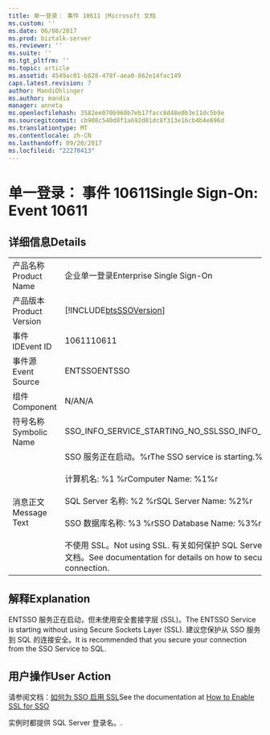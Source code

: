 ```yaml
---
title: 单一登录： 事件 10611 |Microsoft 文档
ms.custom: ''
ms.date: 06/08/2017
ms.prod: biztalk-server
ms.reviewer: ''
ms.suite: ''
ms.tgt_pltfrm: ''
ms.topic: article
ms.assetid: 4549ac01-b828-478f-aea0-862e14fac149
caps.latest.revision: 7
author: MandiOhlinger
ms.author: mandia
manager: anneta
ms.openlocfilehash: 3582ee070b960b7eb17facc8d48e0b3e11dc5b9e
ms.sourcegitcommit: cb908c540d8f1a692d01dc8f313e16cb4b4e696d
ms.translationtype: MT
ms.contentlocale: zh-CN
ms.lasthandoff: 09/20/2017
ms.locfileid: "22270413"
---
```

# <a name="single-sign-on-event-10611"></a><span data-ttu-id="702ec-102">单一登录： 事件 10611</span><span class="sxs-lookup"><span data-stu-id="702ec-102">Single Sign-On: Event 10611</span></span>
## <a name="details"></a><span data-ttu-id="702ec-103">详细信息</span><span class="sxs-lookup"><span data-stu-id="702ec-103">Details</span></span>  
  
|||  
|-|-|  
|<span data-ttu-id="702ec-104">产品名称</span><span class="sxs-lookup"><span data-stu-id="702ec-104">Product Name</span></span>|<span data-ttu-id="702ec-105">企业单一登录</span><span class="sxs-lookup"><span data-stu-id="702ec-105">Enterprise Single Sign-On</span></span>|  
|<span data-ttu-id="702ec-106">产品版本</span><span class="sxs-lookup"><span data-stu-id="702ec-106">Product Version</span></span>|[!INCLUDE[btsSSOVersion](../includes/btsssoversion-md.md)]|  
|<span data-ttu-id="702ec-107">事件 ID</span><span class="sxs-lookup"><span data-stu-id="702ec-107">Event ID</span></span>|<span data-ttu-id="702ec-108">10611</span><span class="sxs-lookup"><span data-stu-id="702ec-108">10611</span></span>|  
|<span data-ttu-id="702ec-109">事件源</span><span class="sxs-lookup"><span data-stu-id="702ec-109">Event Source</span></span>|<span data-ttu-id="702ec-110">ENTSSO</span><span class="sxs-lookup"><span data-stu-id="702ec-110">ENTSSO</span></span>|  
|<span data-ttu-id="702ec-111">组件</span><span class="sxs-lookup"><span data-stu-id="702ec-111">Component</span></span>|<span data-ttu-id="702ec-112">N/A</span><span class="sxs-lookup"><span data-stu-id="702ec-112">N/A</span></span>|  
|<span data-ttu-id="702ec-113">符号名称</span><span class="sxs-lookup"><span data-stu-id="702ec-113">Symbolic Name</span></span>|<span data-ttu-id="702ec-114">SSO_INFO_SERVICE_STARTING_NO_SSL</span><span class="sxs-lookup"><span data-stu-id="702ec-114">SSO_INFO_SERVICE_STARTING_NO_SSL</span></span>|  
|<span data-ttu-id="702ec-115">消息正文</span><span class="sxs-lookup"><span data-stu-id="702ec-115">Message Text</span></span>|<span data-ttu-id="702ec-116">SSO 服务正在启动。%r</span><span class="sxs-lookup"><span data-stu-id="702ec-116">The SSO service is starting.%r</span></span><br /><br /> <span data-ttu-id="702ec-117">计算机名: %1 %r</span><span class="sxs-lookup"><span data-stu-id="702ec-117">Computer Name: %1%r</span></span><br /><br /> <span data-ttu-id="702ec-118">SQL Server 名称: %2 %r</span><span class="sxs-lookup"><span data-stu-id="702ec-118">SQL Server Name: %2%r</span></span><br /><br /> <span data-ttu-id="702ec-119">SSO 数据库名称: %3 %r</span><span class="sxs-lookup"><span data-stu-id="702ec-119">SSO Database Name: %3%r</span></span><br /><br /> <span data-ttu-id="702ec-120">不使用 SSL。</span><span class="sxs-lookup"><span data-stu-id="702ec-120">Not using SSL.</span></span> <span data-ttu-id="702ec-121">有关如何保护 SQL Server 连接安全的详细信息，请参阅文档。</span><span class="sxs-lookup"><span data-stu-id="702ec-121">See documentation for details on how to secure the SQL Server connection.</span></span>|  
  
## <a name="explanation"></a><span data-ttu-id="702ec-122">解释</span><span class="sxs-lookup"><span data-stu-id="702ec-122">Explanation</span></span>  
 <span data-ttu-id="702ec-123">ENTSSO 服务正在启动，但未使用安全套接字层 (SSL)。</span><span class="sxs-lookup"><span data-stu-id="702ec-123">The ENTSSO Service is starting without using Secure Sockets Layer (SSL).</span></span> <span data-ttu-id="702ec-124">建议您保护从 SSO 服务到 SQL 的连接安全。</span><span class="sxs-lookup"><span data-stu-id="702ec-124">It is recommended that you secure your connection from the SSO Service to SQL.</span></span>  
  
## <a name="user-action"></a><span data-ttu-id="702ec-125">用户操作</span><span class="sxs-lookup"><span data-stu-id="702ec-125">User Action</span></span>  
 <span data-ttu-id="702ec-126">请参阅文档：[如何为 SSO 启用 SSL](../core/how-to-enable-ssl-for-sso.md)</span><span class="sxs-lookup"><span data-stu-id="702ec-126">See the documentation at [How to Enable SSL for SSO](../core/how-to-enable-ssl-for-sso.md)</span></span>  
  
 <span data-ttu-id="702ec-127">实例时都提供 SQL Server 登录名。</span><span class="sxs-lookup"><span data-stu-id="702ec-127">.</span></span>